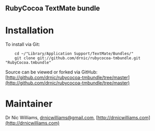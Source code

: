 RubyCocoa TextMate bundle
--------------------

Installation
============

To install via Git:

		cd ~/"Library/Application Support/TextMate/Bundles/"
		git clone git://github.com/drnic/rubycocoa-tmbundle.git "RubyCocoa.tmbundle"

Source can be viewed or forked via GitHub: [http://github.com/drnic/rubycocoa-tmbundle/tree/master](http://github.com/drnic/rubycocoa-tmbundle/tree/master)

Maintainer
==========

Dr Nic Williams, drnicwilliams@gmail.com, [http://drnicwilliams.com](http://drnicwilliams.com)